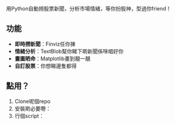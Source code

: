 用Python自動撈股票新聞，分析市場情緒，等你扮股神，型過你friend！

## 功能

- **即時撈新聞**：Finviz任你揀
- **情緒分析**：TextBlob幫你睇下啲新聞係咪唱好你
- **畫圖晒命**：Matplotlib畫到靚一靚
- **自訂股票**：你想睇邊隻都得

## 點用？

1. Clone呢個repo
2. 安裝啲必要嘢：
3. 行個script：
